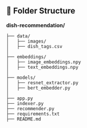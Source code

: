 ## 📁 Folder Structure
**dish-recommendation/**
```
├── data/
│   ├── images/
│   ├── dish_tags.csv
│
├── embeddings/
│   ├── image_embeddings.npy
│   ├── text_embeddings.npy
│
├── models/
│   ├── resnet_extractor.py
│   ├── bert_embedder.py
│
├── app.py
├── indexer.py
├── recommender.py
├── requirements.txt
├── README.md
```
